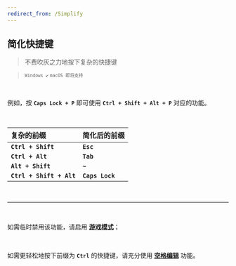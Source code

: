 ```yaml
---
redirect_from: /Simplify
---
```


## 简化快捷键

> 不费吹灰之力地按下复杂的快捷键

> <small>`Windows ✔` `macOS 即将支持`</small>

<br>

例如，按 **`Caps Lock + P`** 即可使用 **`Ctrl + Shift + Alt + P`** 对应的功能。

<br>

| 复杂的前缀               | 简化后的前缀    |
| :----------------------- | :-------------- |
| **`Ctrl + Shift`**       | **`Esc`**       |
| **`Ctrl + Alt`**         | **`Tab`**       |
| **`Alt + Shift`**        | **`~`**         |
| **`Ctrl + Shift + Alt`** | **`Caps Lock`** |

<br>

---

<br>

如需临时禁用该功能，请启用 [**游戏模式**](/game)；

<br>

如需更轻松地按下前缀为 **`Ctrl`** 的快捷键，请充分使用 [**空格编辑**](/space) 功能。
